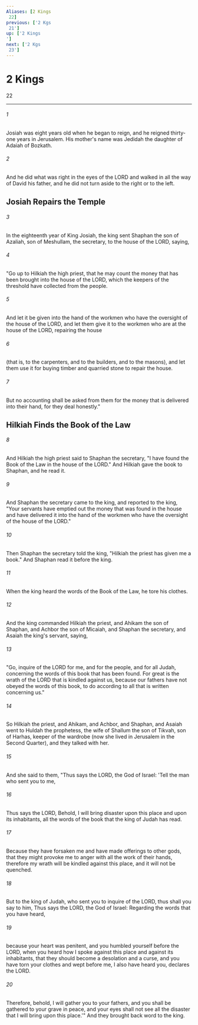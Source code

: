 ```yaml
---
Aliases: [2 Kings 22]
previous: ['2 Kgs 21']
up: ['2 Kings']
next: ['2 Kgs 23']
---
```

# 2 Kings 22

***
 

###### 1 
Josiah was eight years old when he began to reign, and he reigned thirty-one years in Jerusalem. His mother's name was Jedidah the daughter of Adaiah of Bozkath.  

###### 2 
And he did what was right in the eyes of the LORD and walked in all the way of David his father, and he did not turn aside to the right or to the left.  ## Josiah Repairs the Temple  

###### 3 
In the eighteenth year of King Josiah, the king sent Shaphan the son of Azaliah, son of Meshullam, the secretary, to the house of the LORD, saying,  

###### 4 
"Go up to Hilkiah the high priest, that he may count the money that has been brought into the house of the LORD, which the keepers of the threshold have collected from the people.  

###### 5 
And let it be given into the hand of the workmen who have the oversight of the house of the LORD, and let them give it to the workmen who are at the house of the LORD, repairing the house  

###### 6 
(that is, to the carpenters, and to the builders, and to the masons), and let them use it for buying timber and quarried stone to repair the house.  

###### 7 
But no accounting shall be asked from them for the money that is delivered into their hand, for they deal honestly."  ## Hilkiah Finds the Book of the Law  

###### 8 
And Hilkiah the high priest said to Shaphan the secretary, "I have found the Book of the Law in the house of the LORD." And Hilkiah gave the book to Shaphan, and he read it.  

###### 9 
And Shaphan the secretary came to the king, and reported to the king, "Your servants have emptied out the money that was found in the house and have delivered it into the hand of the workmen who have the oversight of the house of the LORD."  

###### 10 
Then Shaphan the secretary told the king, "Hilkiah the priest has given me a book." And Shaphan read it before the king.  

###### 11 
When the king heard the words of the Book of the Law, he tore his clothes.  

###### 12 
And the king commanded Hilkiah the priest, and Ahikam the son of Shaphan, and Achbor the son of Micaiah, and Shaphan the secretary, and Asaiah the king's servant, saying,  

###### 13 
"Go, inquire of the LORD for me, and for the people, and for all Judah, concerning the words of this book that has been found. For great is the wrath of the LORD that is kindled against us, because our fathers have not obeyed the words of this book, to do according to all that is written concerning us."  

###### 14 
So Hilkiah the priest, and Ahikam, and Achbor, and Shaphan, and Asaiah went to Huldah the prophetess, the wife of Shallum the son of Tikvah, son of Harhas, keeper of the wardrobe (now she lived in Jerusalem in the Second Quarter), and they talked with her.  

###### 15 
And she said to them, "Thus says the LORD, the God of Israel: 'Tell the man who sent you to me,  

###### 16 
Thus says the LORD, Behold, I will bring disaster upon this place and upon its inhabitants, all the words of the book that the king of Judah has read.  

###### 17 
Because they have forsaken me and have made offerings to other gods, that they might provoke me to anger with all the work of their hands, therefore my wrath will be kindled against this place, and it will not be quenched.  

###### 18 
But to the king of Judah, who sent you to inquire of the LORD, thus shall you say to him, Thus says the LORD, the God of Israel: Regarding the words that you have heard,  

###### 19 
because your heart was penitent, and you humbled yourself before the LORD, when you heard how I spoke against this place and against its inhabitants, that they should become a desolation and a curse, and you have torn your clothes and wept before me, I also have heard you, declares the LORD.  

###### 20 
Therefore, behold, I will gather you to your fathers, and you shall be gathered to your grave in peace, and your eyes shall not see all the disaster that I will bring upon this place.'" And they brought back word to the king.
